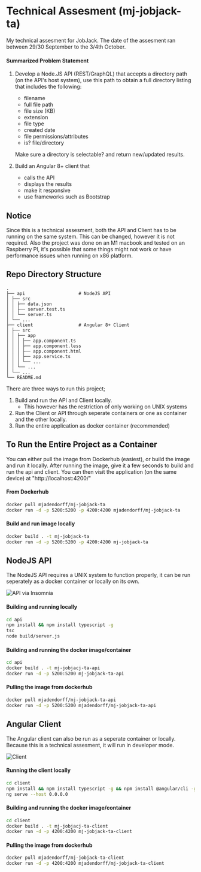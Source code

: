 # Technical Assesment (mj-jobjack-ta)

My technical assesment for JobJack. The date of the assesment ran between 29/30 September to the 3/4th October.

#### Summarized Problem Statement

1. Develop a Node.JS API (REST/GraphQL) that accepts a directory path (on the API's host system), use this path to obtain a full directory listing that includes the following:

   - filename
   - full file path
   - file size (KB)
   - extension
   - file type
   - created date
   - file permissions/attributes
   - is? file/directory

   Make sure a directory is selectable? and return new/updated results.

2. Build an Angular 8+ client that
   - calls the API
   - displays the results
   - make it responsive
   - use frameworks such as Bootstrap

## Notice

Since this is a technical assesment, both the API and Client has to be running on the same system.
This can be changed, however it is not required. Also the project was done on an M1 macbook and tested on an Raspberry PI, 
it's possible that some things might not work or have performance issues when running on x86 platform.

## Repo Directory Structure

```
.
├── api                    # NodeJS API
│ ├── src
│ │ ├── data.json
│ │ ├── server.test.ts
│ │ └── server.ts
│ └── ...
├── client                 # Angular 8+ Client
│ ├── src
│ │ ├── app
│ │ │ ├── app.component.ts
│ │ │ ├── app.component.less
│ │ │ ├── app.component.html
│ │ │ ├── app.service.ts
│ │ │ └── ...
│ │ └── ...
│ └── ...
└── README.md
```

There are three ways to run this project;
1. Build and run the API and Client locally.
   - This however has the restriction of only working on UNIX systems
2. Run the Client or API through seperate containers or one as container and the other locally.
3. Run the entire application as docker container (recommended)

## To Run the Entire Project as a Container

You can either pull the image from Dockerhub (easiest), or build the image and run it locally.
After running the image, give it a few seconds to build and run the api and client.
You can then visit the application (on the same device) at "http://localhost:4200/"

#### From Dockerhub
```bash
docker pull mjadendorff/mj-jobjack-ta
docker run -d -p 5200:5200 -p 4200:4200 mjadendorff/mj-jobjack-ta
```
#### Build and run image locally
```bash
docker build . -t mj-jobjack-ta
docker run -d -p 5200:5200 -p 4200:4200 mj-jobjack-ta
```

## NodeJS API

The NodeJS API requires a UNIX system to function properly,
it can be run seperately as a docker container or locally on its own.

![API via Insomnia](https://imgur.com/LyT6Des.jpg)

#### Building and running locally
```bash
cd api
npm install && npm install typescript -g
tsc
node build/server.js
```

#### Building and running the docker image/container
```bash
cd api
docker build . -t mj-jobjacj-ta-api
docker run -d -p 5200:5200 mj-jobjack-ta-api
```

#### Pulling the image from dockerhub
```bash
docker pull mjadendorff/mj-jobjack-ta-api
docker run -d -p 5200:5200 mjadendorff/mj-jobjack-ta-api
```

###

## Angular Client

The Angular client can also be run as a seperate container or locally.
Because this is a technical assesment, it will run in developer mode.

![Client](https://imgur.com/np2ID9h.jpg)

#### Running the client locally
```bash
cd client
npm install && npm install typescript -g && npm install @angular/cli -g
ng serve --host 0.0.0.0
```

#### Building and running the docker image/container
```bash
cd client
docker build . -t mj-jobjacj-ta-client
docker run -d -p 4200:4200 mj-jobjack-ta-client
```

#### Pulling the image from dockerhub
```bash
docker pull mjadendorff/mj-jobjack-ta-client
docker run -d -p 4200:4200 mjadendorff/mj-jobjack-ta-client
```